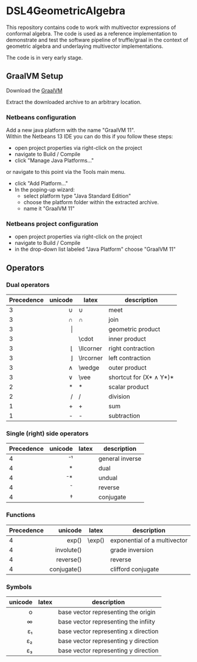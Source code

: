 # DSL4GeometricAlgebra

This repository contains code to work with multivector expressions of conformal algebra. The code is used as a reference implementation to demonstrate and test the software pipeline of truffle/graal in the context of geometric algebra and underlaying multivector implementations.

The code is in very early stage.

## GraalVM Setup
Download the [GraalVM](https://github.com/graalvm/graalvm-ce-builds/releases/download/vm-22.0.0.2/graalvm-ce-java11-linux-amd64-22.0.0.2.tar.gz)

Extract the downloaded archive to an arbitrary location.

### Netbeans configuration
Add a new java platform with the name "GraalVM 11". \
Within the Netbeans 13 IDE you can do this if you follow these steps:
- open project properties via right-click on the project
- navigate to Build / Compile
- click "Manage Java Platforms..."

or navigate to this point via the Tools main menu.

- click "Add Platform..."
- In the poping-up wizard:
  - select platform type "Java Standard Edition"
  - choose the platform folder within the extracted archive.
  - name it "GraalVM 11"

### Netbeans project configuration
- open project properties via right-click on the project
- navigate to Build / Compile
- in the drop-down list labeled "Java Platform" choose "GraalVM 11"

## Operators

### Dual operators
| Precedence | unicode | latex | description |
| ---------- | ------:| ----- | ----------- |
| 3 | &#8746;   | &cup;  | meet |
| 3 | &#8745;   | &cap;  | join |
| 3 | &#124;  |  | geometric product |
| 3 |   | \cdot | inner product |
| 3 | &#8970; | \llcorner | right contraction |
| 3 | &#8971; | \lrcorner | left contraction |
| 3 | &#8743; | \wedge | outer product |
| 3 | &#8744; | \vee | shortcut for (X* &#8743; Y*)* |
| 2 | &#42;  | * | scalar product |
| 2 | &#47;  | / | division |
| 1 | &#43;  | + | sum |
| 1 | &#45; | - | subtraction |

### Single (right) side operators
| Precedence | unicode | latex | description |
| ---------- | ------:| ----- | ----------- |
| 4 | &#8315;&#185;    |  | general inverse |
| 4 | *    |  | dual |
| 4 | &#8315;*    |  | undual |
| 4 | &#732;    |  | reverse |
| 4 | &#8224;    |  | conjugate |

### Functions
| Precedence | unicode | latex | description |
| ---------- | ------:| ----- | ----------- |
| 4 | exp()    | \exp() | exponential of a multivector |
| 4 | involute()    |  | grade inversion |
| 4 | reverse()    |  | reverse |
| 4 | conjugate()    |  | clifford conjugate |

### Symbols
| unicode | latex | description |
| ------:| ----- | ----------- |
| o   |  | base vector representing the origin |
| &#8734;      |  | base vector representing the infiity |
| &#949;&#8321;   |  | base vector representing x direction |
| &#949;&#8322;  |  | base vector representing y direction |
| &#949;&#8323;   |  | base vector representing y direction |
